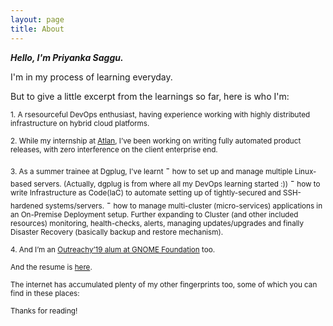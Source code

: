 ```yaml
---
layout: page
title: About
---
```


***Hello, I'm Priyanka Saggu.***

I'm in my process of learning everyday. 

But to give a little excerpt from the learnings so far, here is who I'm:

<sub> 1. A rsesourceful DevOps enthusiast, having experience working with highly distributed infrastructure on hybrid cloud platforms.</sub> 

<sub> 2. While my internship at [Atlan](https://atlan.com), I’ve been working on writing fully automated product releases, with zero interference on the client enterprise end. 

<sub> 3. As a summer trainee at Dgplug, I've learnt</sub>
    - <sub>how to set up and manage multiple Linux-based servers. (Actually, dgplug is from where all my DevOps learning started :))</sub>
    - <sub>how to write Infrastructure as Code(IaC) to automate setting up of tightly-secured and SSH-hardened systems/servers.</sub>
    - <sub>how to manage multi-cluster (micro-services) applications in an On-Premise Deployment setup. Further expanding to Cluster (and other included resources) monitoring, health-checks, alerts, managing updates/upgrades and finally Disaster Recovery (basically backup and restore mechanism).</sub>

<sub> 4. And I’m an [Outreachy’19 alum at GNOME Foundation](https://www.outreachy.org/alums/) too.</sub>

<sub>And the resume is [here](https://priyankasaggu11929.github.io/resume/).</sub>

<sub>The internet has accumulated plenty of my other fingerprints too, some of which you can find in these places:</sub>

<p class="social-icons">
  <a href="https://twitter.com/PriyankaSaggu4"><i class="fab fa-twitter fa-2x"></i></a>
  <a href="https://github.com/priyankasaggu11929"><i class="fab fa-github fa-2x"></i></a>
  <a href="https://gitlab.gnome.org/priyankasaggu119"><i class="fab fa-gitlab fa-2x"></i></a>
  <a href="https://www.linkedin.com/in/priyanka-saggu/"><i class="fab fa-linkedin-in fa-2x"></i></a>
  <a href="https://toots.dgplug.org/@priyankasaggu119"><i class="fab fa-mastodon fa-2x"></i></a>
</p>


<sub>Thanks for reading!</sub>
